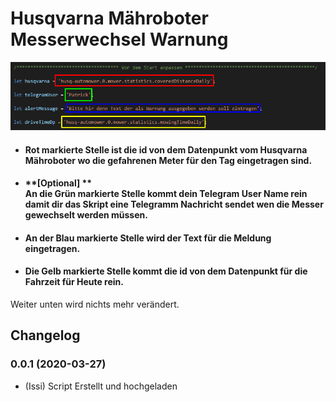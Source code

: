 # Husqvarna Mähroboter Messerwechsel Warnung

![preview](media/Screenshot.png)


 - #### Rot markierte Stelle ist die id von dem Datenpunkt vom Husqvarna Mähroboter wo die gefahrenen Meter für den Tag eingetragen sind.

- #### **[Optional] ** <br> An die Grün markierte Stelle kommt dein Telegram User Name rein damit dir das Skript eine Telegramm Nachricht sendet wen die Messer gewechselt werden müssen.

- #### An der Blau markierte Stelle wird der Text für die Meldung eingetragen.

- #### Die Gelb markierte Stelle kommt die id von dem Datenpunkt für die Fahrzeit für Heute rein.

Weiter unten wird nichts mehr verändert.

## Changelog
### 0.0.1 (2020-03-27)
* (Issi) Script Erstellt und hochgeladen 